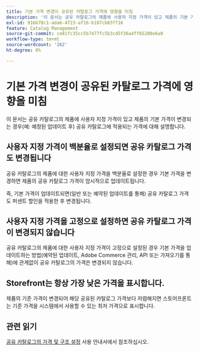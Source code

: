 ```yaml
---
title: 기본 가격 변경이 공유된 카탈로그 가격에 영향을 미침
description: '이 문서는 공유 카탈로그의 제품에 사용자 지정 가격이 있고 제품의 기본 가격이 변경되는 경우(예: 예정된 업데이트 후) 공유 카탈로그에 적용되는 가격에 대해 설명합니다.'
exl-id: 916678c1-ada6-4f23-af16-b107cb83ff16
feature: Catalog Management
source-git-commit: ce81fc35cc5b7477fc5b3cd5f36a4ff65280e6a0
workflow-type: tm+mt
source-wordcount: '262'
ht-degree: 0%

---
```


# 기본 가격 변경이 공유된 카탈로그 가격에 영향을 미침

이 문서는 공유 카탈로그의 제품에 사용자 지정 가격이 있고 제품의 기본 가격이 변경되는 경우(예: 예정된 업데이트 후) 공유 카탈로그에 적용되는 가격에 대해 설명합니다.

## 사용자 지정 가격이 백분율로 설정되면 공유 카탈로그 가격도 변경됩니다

공유 카탈로그의 제품에 대한 사용자 지정 가격을 백분율로 설정한 경우 기본 가격을 변경하면 제품의 공유 카탈로그 가격이 암시적으로 업데이트됩니다.

즉, 기본 가격이 업데이트되면(일반 또는 예약된 업데이트를 통해) 공유 카탈로그 가격도 퍼센트 할인을 적용한 후 변경됩니다.

## 사용자 지정 가격을 고정으로 설정하면 공유 카탈로그 가격이 변경되지 않습니다

공유 카탈로그의 제품에 대한 사용자 지정 가격이 고정으로 설정된 경우 기본 가격을 업데이트하는 방법(예약된 업데이트, Adobe Commerce 관리, API 또는 가져오기를 통해)에 관계없이 공유 카탈로그의 가격은 변경되지 않습니다.

## Storefront는 항상 가장 낮은 가격을 표시합니다.

제품의 기준 가격이 변경되어 해당 공유된 카탈로그 가격보다 저렴해지면 스토어프론트는 기준 가격을 시스템에서 사용할 수 있는 최저 가격으로 표시합니다.

## 관련 읽기

[공유 카탈로그의 가격 및 구조 설정](https://experienceleague.adobe.com/docs/commerce-admin/b2b/shared-catalogs/define/catalog-shared-pricing-structure.html) 사용 안내서에서 참조하십시오.
